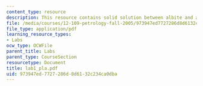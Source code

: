```yaml
---
content_type: resource
description: This resource contains solid solution between albite and anorthite.
file: /media/courses/12-109-petrology-fall-2005/973947ed7727286d8d6132c234ca0dba_lab1_pla.pdf
file_type: application/pdf
learning_resource_types:
- Labs
ocw_type: OCWFile
parent_title: Labs
parent_type: CourseSection
resourcetype: Document
title: lab1_pla.pdf
uid: 973947ed-7727-286d-8d61-32c234ca0dba
---
```

